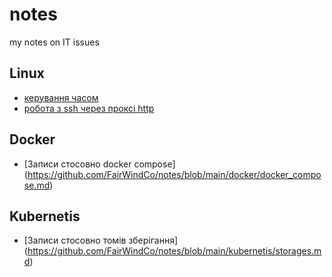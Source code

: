 # notes
my notes on IT issues
## Linux
- [керування часом ](https://github.com/FairWindCo/notes/blob/main/linux/time_zone_admin.md)
- [робота з ssh через проксі http ](https://github.com/FairWindCo/notes/blob/main/linux/ssh_over_http_proxy.md)

## Docker
- [Записи стосовно docker compose] (https://github.com/FairWindCo/notes/blob/main/docker/docker_compose.md)
## Kubernetis
- [Записи стосовно томів зберігання] (https://github.com/FairWindCo/notes/blob/main/kubernetis/storages.md)

